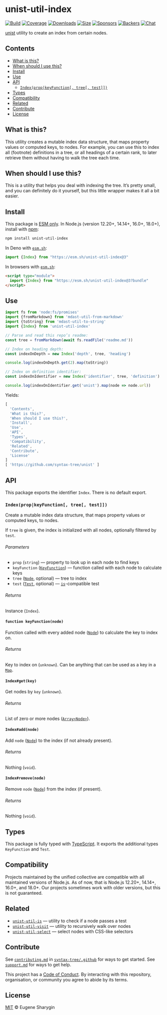 # unist-util-index

[![Build][build-badge]][build]
[![Coverage][coverage-badge]][coverage]
[![Downloads][downloads-badge]][downloads]
[![Size][size-badge]][size]
[![Sponsors][sponsors-badge]][collective]
[![Backers][backers-badge]][collective]
[![Chat][chat-badge]][chat]

[unist][] utility to create an index from certain nodes.

## Contents

*   [What is this?](#what-is-this)
*   [When should I use this?](#when-should-i-use-this)
*   [Install](#install)
*   [Use](#use)
*   [API](#api)
    *   [`Index(prop|keyFunction[, tree[, test]])`](#indexpropkeyfunction-tree-test)
*   [Types](#types)
*   [Compatibility](#compatibility)
*   [Related](#related)
*   [Contribute](#contribute)
*   [License](#license)

## What is this?

This utility creates a mutable index data structure, that maps property values
or computed keys, to nodes.
For example, you can use this to index all (footnote) definitions in a tree,
or all headings of a certain rank, to later retrieve them without having to walk
the tree each time.

## When should I use this?

This is a utility that helps you deal with indexing the tree.
It’s pretty small, and you can definitely do it yourself, but this little
wrapper makes it all a bit easier.

## Install

This package is [ESM only][esm].
In Node.js (version 12.20+, 14.14+, 16.0+, 18.0+), install with [npm][]:

```sh
npm install unist-util-index
```

In Deno with [`esm.sh`][esmsh]:

```js
import {Index} from "https://esm.sh/unist-util-index@3"
```

In browsers with [`esm.sh`][esmsh]:

```html
<script type="module">
  import {Index} from "https://esm.sh/unist-util-index@3?bundle"
</script>
```

## Use

```js
import fs from 'node:fs/promises'
import {fromMarkdown} from 'mdast-util-from-markdown'
import {toString} from 'mdast-util-to-string'
import {Index} from 'unist-util-index'

// Parse and read this repo’s readme:
const tree = fromMarkdown(await fs.readFile('readme.md'))

// Index on heading depth:
const indexOnDepth = new Index('depth', tree, 'heading')

console.log(indexOnDepth.get(2).map(toString))

// Index on definition identifier:
const indexOnIdentifier = new Index('identifier', tree, 'definition')

console.log(indexOnIdentifier.get('unist').map(node => node.url))
```

Yields:

```js
[
  'Contents',
  'What is this?',
  'When should I use this?',
  'Install',
  'Use',
  'API',
  'Types',
  'Compatibility',
  'Related',
  'Contribute',
  'License'
]
[ 'https://github.com/syntax-tree/unist' ]
```

## API

This package exports the identifier `Index`.
There is no default export.

### `Index(prop|keyFunction[, tree[, test]])`

Create a mutable index data structure, that maps property values or computed
keys, to nodes.

If `tree` is given, the index is initialized with all nodes, optionally filtered
by `test`.

###### Parameters

*   `prop` (`string`)
    — property to look up in each node to find keys
*   `keyFunction` ([`KeyFunction`][key-function])
    — function called with each node to calculate keys
*   `tree` ([`Node`][node], optional)
    — tree to index
*   `test` ([`Test`][is], optional)
    — [`is`][is]-compatible test

###### Returns

Instance (`Index`).

#### `function keyFunction(node)`

Function called with every added node ([`Node`][node]) to calculate the key to
index on.

###### Returns

Key to index on (`unknown`).
Can be anything that can be used as a key in a [`Map`][map].

#### `Index#get(key)`

Get nodes by `key` (`unknown`).

###### Returns

List of zero or more nodes ([`Array<Node>`][node]).

#### `Index#add(node)`

Add `node` ([`Node`][node]) to the index (if not already present).

###### Returns

Nothing (`void`).

#### `Index#remove(node)`

Remove `node` ([`Node`][node]) from the index (if present).

###### Returns

Nothing (`void`).

## Types

This package is fully typed with [TypeScript][].
It exports the additional types `KeyFunction` and `Test`.

## Compatibility

Projects maintained by the unified collective are compatible with all maintained
versions of Node.js.
As of now, that is Node.js 12.20+, 14.14+, 16.0+, and 18.0+.
Our projects sometimes work with older versions, but this is not guaranteed.

## Related

*   [`unist-util-is`](https://github.com/syntax-tree/unist-util-is)
    — utility to check if a node passes a test
*   [`unist-util-visit`](https://github.com/syntax-tree/unist-util-visit)
    — utility to recursively walk over nodes
*   [`unist-util-select`](https://github.com/syntax-tree/unist-util-select)
    — select nodes with CSS-like selectors

## Contribute

See [`contributing.md`][contributing] in [`syntax-tree/.github`][health] for
ways to get started.
See [`support.md`][support] for ways to get help.

This project has a [Code of Conduct][coc].
By interacting with this repository, organisation, or community you agree to
abide by its terms.

## License

[MIT][license] © Eugene Sharygin

<!-- Definitions -->

[build-badge]: https://github.com/syntax-tree/unist-util-index/workflows/main/badge.svg

[build]: https://github.com/syntax-tree/unist-util-index/actions

[coverage-badge]: https://img.shields.io/codecov/c/github/syntax-tree/unist-util-index.svg

[coverage]: https://codecov.io/github/syntax-tree/unist-util-index

[downloads-badge]: https://img.shields.io/npm/dm/unist-util-index.svg

[downloads]: https://www.npmjs.com/package/unist-util-index

[size-badge]: https://img.shields.io/bundlephobia/minzip/unist-util-index.svg

[size]: https://bundlephobia.com/result?p=unist-util-index

[sponsors-badge]: https://opencollective.com/unified/sponsors/badge.svg

[backers-badge]: https://opencollective.com/unified/backers/badge.svg

[collective]: https://opencollective.com/unified

[chat-badge]: https://img.shields.io/badge/chat-discussions-success.svg

[chat]: https://github.com/syntax-tree/unist/discussions

[npm]: https://docs.npmjs.com/cli/install

[esm]: https://gist.github.com/sindresorhus/a39789f98801d908bbc7ff3ecc99d99c

[esmsh]: https://esm.sh

[typescript]: https://www.typescriptlang.org

[license]: license

[health]: https://github.com/syntax-tree/.github

[contributing]: https://github.com/syntax-tree/.github/blob/main/contributing.md

[support]: https://github.com/syntax-tree/.github/blob/main/support.md

[coc]: https://github.com/syntax-tree/.github/blob/main/code-of-conduct.md

[unist]: https://github.com/syntax-tree/unist

[node]: https://github.com/syntax-tree/unist#node

[is]: https://github.com/syntax-tree/unist-util-is

[map]: https://developer.mozilla.org/docs/Web/JavaScript/Reference/Global_Objects/Map

[key-function]: #function-keyfunctionnode
